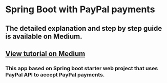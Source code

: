 # Spring Boot with PayPal payments
## The detailed explanation and step by step guide is available on Medium.
## [View tutorial on Medium](https://medium.com/oril/spring-boot-websockets-angular-5-f2f4b1c14cee)
###  This app based on Spring boot starter web project that uses PayPal API to accept PayPal payments.
